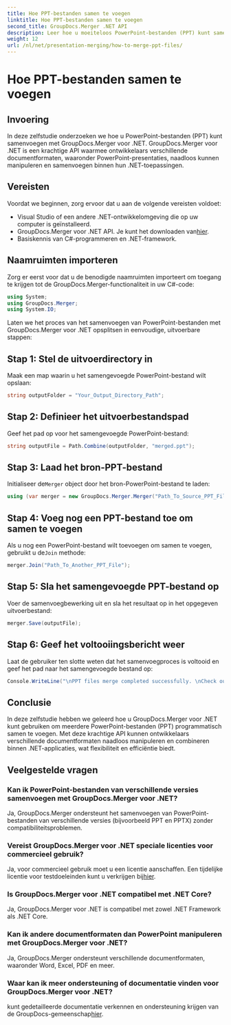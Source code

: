 ```yaml
---
title: Hoe PPT-bestanden samen te voegen
linktitle: Hoe PPT-bestanden samen te voegen
second_title: GroupDocs.Merger .NET API
description: Leer hoe u moeiteloos PowerPoint-bestanden (PPT) kunt samenvoegen met GroupDocs.Merger voor .NET. Verbeter uw .NET-applicaties met deze krachtige API.
weight: 12
url: /nl/net/presentation-merging/how-to-merge-ppt-files/
---
```


# Hoe PPT-bestanden samen te voegen

## Invoering
In deze zelfstudie onderzoeken we hoe u PowerPoint-bestanden (PPT) kunt samenvoegen met GroupDocs.Merger voor .NET. GroupDocs.Merger voor .NET is een krachtige API waarmee ontwikkelaars verschillende documentformaten, waaronder PowerPoint-presentaties, naadloos kunnen manipuleren en samenvoegen binnen hun .NET-toepassingen.
## Vereisten
Voordat we beginnen, zorg ervoor dat u aan de volgende vereisten voldoet:
- Visual Studio of een andere .NET-ontwikkelomgeving die op uw computer is geïnstalleerd.
-  GroupDocs.Merger voor .NET API. Je kunt het downloaden van[hier](https://releases.groupdocs.com/merger/net/).
- Basiskennis van C#-programmeren en .NET-framework.

## Naamruimten importeren
Zorg er eerst voor dat u de benodigde naamruimten importeert om toegang te krijgen tot de GroupDocs.Merger-functionaliteit in uw C#-code:
```csharp
using System; 
using GroupDocs.Merger;
using System.IO;
```

Laten we het proces van het samenvoegen van PowerPoint-bestanden met GroupDocs.Merger voor .NET opsplitsen in eenvoudige, uitvoerbare stappen:
## Stap 1: Stel de uitvoerdirectory in
Maak een map waarin u het samengevoegde PowerPoint-bestand wilt opslaan:
```csharp
string outputFolder = "Your_Output_Directory_Path";
```
## Stap 2: Definieer het uitvoerbestandspad
Geef het pad op voor het samengevoegde PowerPoint-bestand:
```csharp
string outputFile = Path.Combine(outputFolder, "merged.ppt");
```
## Stap 3: Laad het bron-PPT-bestand
 Initialiseer de`Merger` object door het bron-PowerPoint-bestand te laden:
```csharp
using (var merger = new GroupDocs.Merger.Merger("Path_To_Source_PPT_File"))
```
## Stap 4: Voeg nog een PPT-bestand toe om samen te voegen
 Als u nog een PowerPoint-bestand wilt toevoegen om samen te voegen, gebruikt u de`Join` methode:
```csharp
merger.Join("Path_To_Another_PPT_File");
```
## Stap 5: Sla het samengevoegde PPT-bestand op
Voer de samenvoegbewerking uit en sla het resultaat op in het opgegeven uitvoerbestand:
```csharp
merger.Save(outputFile);
```
## Stap 6: Geef het voltooiingsbericht weer
Laat de gebruiker ten slotte weten dat het samenvoegproces is voltooid en geef het pad naar het samengevoegde bestand op:
```csharp
Console.WriteLine("\nPPT files merge completed successfully. \nCheck output in {0}", outputFolder);
```

## Conclusie
In deze zelfstudie hebben we geleerd hoe u GroupDocs.Merger voor .NET kunt gebruiken om meerdere PowerPoint-bestanden (PPT) programmatisch samen te voegen. Met deze krachtige API kunnen ontwikkelaars verschillende documentformaten naadloos manipuleren en combineren binnen .NET-applicaties, wat flexibiliteit en efficiëntie biedt.

## Veelgestelde vragen
### Kan ik PowerPoint-bestanden van verschillende versies samenvoegen met GroupDocs.Merger voor .NET?
Ja, GroupDocs.Merger ondersteunt het samenvoegen van PowerPoint-bestanden van verschillende versies (bijvoorbeeld PPT en PPTX) zonder compatibiliteitsproblemen.
### Vereist GroupDocs.Merger voor .NET speciale licenties voor commercieel gebruik?
 Ja, voor commercieel gebruik moet u een licentie aanschaffen. Een tijdelijke licentie voor testdoeleinden kunt u verkrijgen bij[hier](https://purchase.groupdocs.com/temporary-license/).
### Is GroupDocs.Merger voor .NET compatibel met .NET Core?
Ja, GroupDocs.Merger voor .NET is compatibel met zowel .NET Framework als .NET Core.
### Kan ik andere documentformaten dan PowerPoint manipuleren met GroupDocs.Merger voor .NET?
Ja, GroupDocs.Merger ondersteunt verschillende documentformaten, waaronder Word, Excel, PDF en meer.
### Waar kan ik meer ondersteuning of documentatie vinden voor GroupDocs.Merger voor .NET?
 kunt gedetailleerde documentatie verkennen en ondersteuning krijgen van de GroupDocs-gemeenschap[hier](https://forum.groupdocs.com/c/merger/32).